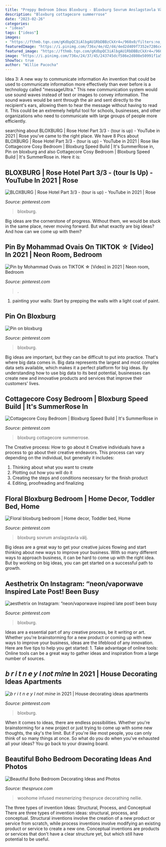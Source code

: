 ```yaml
---
title: "Preppy Bedroom Ideas Bloxburg - Bloxburg Sovrum Anslagstavla Välj"
description: "Bloxburg cottagecore summerrose"
date: "2023-02-26"
categories:
- "ideas"
tags: ["ideas"]
images:
- "https://fthmb.tqn.com/gKdbpQC3iAlbgAU1RbDBBzCkXr4=/960x0/filters:no_upscale():max_bytes(150000):strip_icc()/boho-bedroom-10-58d443ec5f9b584683b1dfcb.jpg"
featuredImage: "https://i.pinimg.com/736x/4e/d2/d4/4ed2d409f7352e7286ce77b27b2384aa.jpg"
featured_image: "https://fthmb.tqn.com/gKdbpQC3iAlbgAU1RbDBBzCkXr4=/960x0/filters:no_upscale():max_bytes(150000):strip_icc()/boho-bedroom-10-58d443ec5f9b584683b1dfcb.jpg"
image: "https://i.pinimg.com/736x/24/37/45/243745dcf586e2d808e50991f1a5692b.jpg"
ShowToc: true
author: "Willie Pacocha"
---
```



Idea 3: A new way to communicate information
An invention that could be used to communicate information more effectively than ever before is a technology called "messageUltra." This new communication system would use sound waves instead of text or images to convey information. The sound waves would be sent through the air and sent directly to the recipient's ears, allowing them to hear the message without having to read it. This could be an extremely helpful tool for schools, businesses, and other organizations who need to communicate with large groups of people more efficiently.

	

		
searching about BLOXBURG | Rose Hotel Part 3/3 - (tour is up) - YouTube in 2021 | Rose you've came to the right place. We have 8 Pics about BLOXBURG | Rose Hotel Part 3/3 - (tour is up) - YouTube in 2021 | Rose like Cottagecore Cosy Bedroom | Bloxburg Speed Build | It&#039;s SummerRose in, Pin on bloxburg and also Cottagecore Cosy Bedroom | Bloxburg Speed Build | It&#039;s SummerRose in. Here it is:
		
    
## BLOXBURG | Rose Hotel Part 3/3 - (tour Is Up) - YouTube In 2021 | Rose

<img loading=lazy src="https://i.pinimg.com/736x/4e/d2/d4/4ed2d409f7352e7286ce77b27b2384aa.jpg" onerror="this.onerror=null;this.src='https://tse1.mm.bing.net/th?id=OIP.zk8aUsTOQC7-g6oPoAPn1wHaFj&amp;pid=15.1';" alt="BLOXBURG | Rose Hotel Part 3/3 - (tour is up) - YouTube in 2021 | Rose">

_Source: pinterest.com_

>bloxburg. 

	

Big ideas are the cornerstone of progress. Without them, we would be stuck in the same place, never moving forward. But what exactly are big ideas? And how can we come up with them?

    
## Pin By Mohammad Ovais On TIKTOK ☆ [Video] In 2021 | Neon Room, Bedroom

<img loading=lazy src="https://i.pinimg.com/736x/1c/e2/fc/1ce2fc87c0c9cc42d17cbde8344faefa.jpg" onerror="this.onerror=null;this.src='https://tse4.mm.bing.net/th?id=OIP._W04Ic6LCZh0UoOvEQ3RYQHaNH&amp;pid=15.1';" alt="Pin by Mohammad Ovais on TIKTOK ☆ [Video] in 2021 | Neon room, Bedroom">

_Source: pinterest.com_

>. 

	

1. painting your walls: Start by prepping the walls with a light coat of paint.

    
## Pin On Bloxburg

<img loading=lazy src="https://i.pinimg.com/736x/aa/07/95/aa079533c0b7b4d7aa14cf80404fbae4.jpg" onerror="this.onerror=null;this.src='https://tse2.mm.bing.net/th?id=OIP.Uc0VsBN4NHRPFsEsmZmyMAHaKk&amp;pid=15.1';" alt="Pin on bloxburg">

_Source: pinterest.com_

>bloxburg. 

	

Big ideas are important, but they can be difficult to put into practice. That's where big data comes in. Big data represents the largest and most complex data sets available, which makes it a perfect platform for big ideas. By understanding how to use big data to its best potential, businesses can create new and innovative products and services that improve their customers' lives.

    
## Cottagecore Cosy Bedroom | Bloxburg Speed Build | It&#039;s SummerRose In

<img loading=lazy src="https://i.pinimg.com/736x/09/c0/e2/09c0e20fcb8ffcf0e4b318cabef028d2.jpg" onerror="this.onerror=null;this.src='https://tse1.mm.bing.net/th?id=OIP.wNd9p1ioj92iij8vHEAu7wHaEK&amp;pid=15.1';" alt="Cottagecore Cosy Bedroom | Bloxburg Speed Build | It&#039;s SummerRose in">

_Source: pinterest.com_

>bloxburg cottagecore summerrose. 

	

The Creative process: How to go about it
Creative individuals have a process to go about their creative endeavors. This process can vary depending on the individual, but generally it includes: 
1. Thinking about what you want to create 
2. Plotting out how you will do it 
3. Creating the steps and conditions necessary for the finish product 
4. Editing, proofreading and finalizing 

    
## Floral Bloxburg Bedroom | Home Decor, Toddler Bed, Home

<img loading=lazy src="https://i.pinimg.com/736x/31/e5/de/31e5de60a7c12fc0ee9f898498866691.jpg" onerror="this.onerror=null;this.src='https://tse1.mm.bing.net/th?id=OIP.XC7YImA1nb3objYGsYzR_QHaDy&amp;pid=15.1';" alt="Floral bloxburg bedroom | Home decor, Toddler bed, Home">

_Source: pinterest.com_

>bloxburg sovrum anslagstavla välj. 

	

Big ideas are a great way to get your creative juices flowing and start thinking about new ways to improve your business. With so many different ways to approach business, it can be hard to come up with the right idea. But by working on big ideas, you can get started on a successful path to growth.

    
## Aesthetrix On Instagram: “neon/vaporwave Inspired Late Post! Been Busy

<img loading=lazy src="https://i.pinimg.com/736x/6f/64/c6/6f64c6f7d77e473e8c374b60a7679c31.jpg" onerror="this.onerror=null;this.src='https://tse1.mm.bing.net/th?id=OIP.hUxmHWf2JRtfhq51RATvggHaEK&amp;pid=15.1';" alt="aesthetrix on Instagram: “neon/vaporwave inspired late post! been busy">

_Source: pinterest.com_

>bloxburg. 

	

Ideas are a essential part of any creative process, be it writing or art. Whether you're brainstorming for a new product or coming up with new ways to improve your business, ideas are the lifeblood of any innovation. Here are five tips to help you get started: 1. Take advantage of online tools: Online tools can be a great way to gather ideas and inspiration from a large number of sources.

    
## 𝘣 𝘳 𝘪 𝘵 𝘯 𝘦 𝘺 𝘭 𝘯𝘰𝘵 𝘮𝘪𝘯𝘦 In 2021 | House Decorating Ideas Apartments

<img loading=lazy src="https://i.pinimg.com/736x/24/37/45/243745dcf586e2d808e50991f1a5692b.jpg" onerror="this.onerror=null;this.src='https://tse4.mm.bing.net/th?id=OIP.3J4QF_TG-Hc-EgQ2Vh9gAQHaEG&amp;pid=15.1';" alt="𝘣 𝘳 𝘪 𝘵 𝘯 𝘦 𝘺 𝘭 𝘯𝘰𝘵 𝘮𝘪𝘯𝘦 in 2021 | House decorating ideas apartments">

_Source: pinterest.com_

>bloxburg. 

	

When it comes to ideas, there are endless possibilities. Whether you're brainstorming for a new project or just trying to come up with some new thoughts, the sky's the limit. But if you're like most people, you can only think of so many things at once. So what do you do when you've exhausted all your ideas? You go back to your drawing board.

    
## Beautiful Boho Bedroom Decorating Ideas And Photos

<img loading=lazy src="https://fthmb.tqn.com/gKdbpQC3iAlbgAU1RbDBBzCkXr4=/960x0/filters:no_upscale():max_bytes(150000):strip_icc()/boho-bedroom-10-58d443ec5f9b584683b1dfcb.jpg" onerror="this.onerror=null;this.src='https://tse3.mm.bing.net/th?id=OIP.hSKY9j0ofRQh4uXN2u2zPAHaNO&amp;pid=15.1';" alt="Beautiful Boho Bedroom Decorating Ideas and Photos">

_Source: thespruce.com_

>woohome infused mesmerizing thespruce decorathing nellie. 

	

The three types of invention Ideas: Structural, Process, and Conceptual
There are three types of invention ideas: structural, process, and conceptual. Structural inventions involve the creation of a new product or service from scratch, while process inventions involve modifying an existing product or service to create a new one. Conceptual inventions are products or services that don't have a clear structure yet, but which still have potential to be useful.

